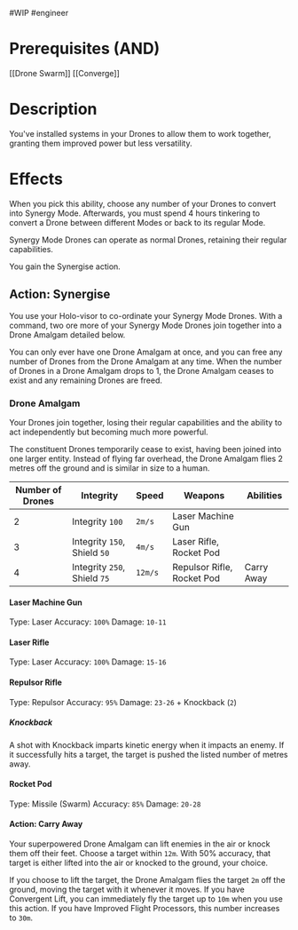 #WIP #engineer

# Prerequisites (AND)

[[Drone Swarm]]
[[Converge]]

# Description

You've installed systems in your Drones to allow them to work together, granting them improved power but less versatility.

# Effects

When you pick this ability, choose any number of your Drones to convert into Synergy Mode. Afterwards, you must spend 4 hours tinkering to convert a Drone between different Modes or back to its regular Mode.

Synergy Mode Drones can operate as normal Drones, retaining their regular capabilities.

You gain the Synergise action.

## Action: Synergise

You use your Holo-visor to co-ordinate your Synergy Mode Drones. With a command, two ore more of your Synergy Mode Drones join together into a Drone Amalgam detailed below.

You can only ever have one Drone Amalgam at once, and you can free any number of Drones from the Drone Amalgam at any time. When the number of Drones in a Drone Amalgam drops to 1, the Drone Amalgam ceases to exist and any remaining Drones are freed.

### Drone Amalgam

Your Drones join together, losing their regular capabilities and the ability to act independently but becoming much more powerful. 

The constituent Drones temporarily cease to exist, having been joined into one larger entity. Instead of flying far overhead, the Drone Amalgam flies 2 metres off the ground and is similar in size to a human.

| Number of Drones | Integrity | Speed | Weapons | Abilities |
|------------------|-----------|-------|---------|-----------|
| 2 | Integrity `100` | `2m/s` | Laser Machine Gun |
| 3 | Integrity `150`, Shield `50` | `4m/s` | Laser Rifle, Rocket Pod |
| 4 | Integrity `250`, Shield `75` | `12m/s` | Repulsor Rifle, Rocket Pod | Carry Away |

#### Laser Machine Gun

Type: Laser
Accuracy: `100%`
Damage: `10-11`

#### Laser Rifle

Type: Laser
Accuracy: `100%`
Damage: `15-16`

#### Repulsor Rifle

Type: Repulsor
Accuracy: `95%`
Damage: `23-26` + Knockback (`2`)

##### Knockback

A shot with Knockback imparts kinetic energy when it impacts an enemy. If it successfully hits a target, the target is pushed the listed number of metres away.

#### Rocket Pod

Type: Missile (Swarm)
Accuracy: `85%`
Damage: `20-28`

#### Action: Carry Away

Your superpowered Drone Amalgam can lift enemies in the air or knock them off their feet. Choose a target within `12m`. With 50% accuracy, that target is either lifted into the air or knocked to the ground, your choice.

If you choose to lift the target, the Drone Amalgam flies the target `2m` off the ground, moving the target with it whenever it moves. If you have Convergent Lift, you can immediately fly the target up to `10m` when you use this action. If you have Improved Flight Processors, this number increases to `30m`.